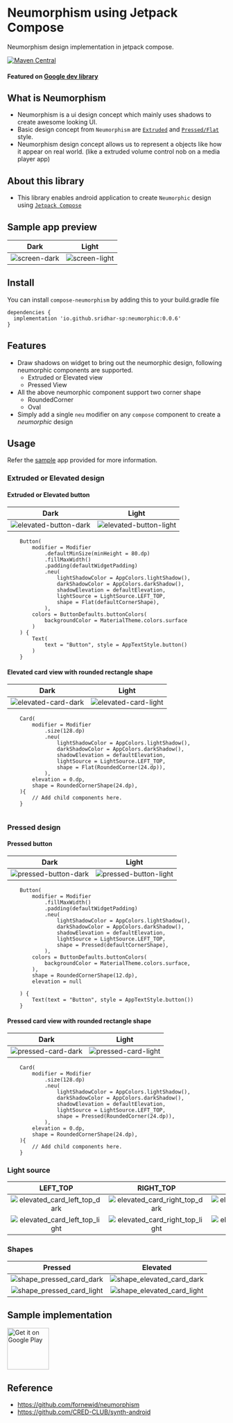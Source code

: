 # Neumorphism using Jetpack Compose

Neumorphism design implementation in jetpack compose.

[![Maven Central](https://img.shields.io/maven-central/v/io.github.sridhar-sp/neumorphic.svg?label=Maven%20Central)](https://search.maven.org/search?q=g:%22io.github.sridhar-sp%22%20AND%20a:%22neumorphic%22)

#### Featured on [Google dev library](https://devlibrary.withgoogle.com/products/android/repos/sridhar-sp-compose-neumorphism)

## What is Neumorphism
* Neumorphism is a ui design concept which mainly uses shadows to create awesome looking UI.
* Basic design concept from `Neumorphism` are [`Extruded`](#extruded-or-elevated-design) and [`Pressed/Flat`](#pressed-design) style.
* Neumorphism design concept allows us to represent a objects like how it appear on real world. (like a extruded volume control nob on a media player app)

## About this library
* This library enables android application to create `Neumorphic` design using [`Jetpack Compose`](https://developer.android.com/jetpack/compose)


## Sample app preview

Dark                       |            Light
:-------------------------:|:-------------------------:
![screen-dark]   |  ![screen-light]

## Install
You can install `compose-neumorphism` by adding this to your build.gradle file
``` 
dependencies {
  implementation 'io.github.sridhar-sp:neumorphic:0.0.6'
}
```

## Features
* Draw shadows on widget to bring out the neumorphic design, following neumorphic components are supported.
  * Extruded or Elevated view
  * Pressed View
* All the above neumorphic component support two corner shape
  * RoundedCorner
  * Oval
* Simply add a single `neu` modifier on any `compose` component to create a *neumorphic* design

## Usage
Refer the [sample][sample-app-code-link] app provided for more information.

### Extruded or Elevated design

#### Extruded or Elevated button

Dark                       |            Light
:-------------------------:|:-------------------------:
![elevated-button-dark]   |  ![elevated-button-light]

```
    Button(
        modifier = Modifier
            .defaultMinSize(minHeight = 80.dp)
            .fillMaxWidth()
            .padding(defaultWidgetPadding)
            .neu(
                lightShadowColor = AppColors.lightShadow(),
                darkShadowColor = AppColors.darkShadow(),
                shadowElevation = defaultElevation,
                lightSource = LightSource.LEFT_TOP,
                shape = Flat(defaultCornerShape),
            ),
        colors = ButtonDefaults.buttonColors(
            backgroundColor = MaterialTheme.colors.surface
        )
    ) {
        Text(
            text = "Button", style = AppTextStyle.button()
        )
    }
```


#### Elevated card view with rounded rectangle shape
Dark                       |            Light
:-------------------------:|:-------------------------:
![elevated-card-dark]   |  ![elevated-card-light]
```
    Card(
        modifier = Modifier
            .size(128.dp)
            .neu(
                lightShadowColor = AppColors.lightShadow(),
                darkShadowColor = AppColors.darkShadow(),
                shadowElevation = defaultElevation,
                lightSource = LightSource.LEFT_TOP,
                shape = Flat(RoundedCorner(24.dp)),
            ),
        elevation = 0.dp,
        shape = RoundedCornerShape(24.dp),
    ){
    	// Add child components here.
    }
    
```

### Pressed design

#### Pressed button

Dark                       |            Light
:-------------------------:|:-------------------------:
![pressed-button-dark]   |  ![pressed-button-light]

```
    Button(
        modifier = Modifier
            .fillMaxWidth()
            .padding(defaultWidgetPadding)
            .neu(
                lightShadowColor = AppColors.lightShadow(),
                darkShadowColor = AppColors.darkShadow(),
                shadowElevation = defaultElevation,
                lightSource = LightSource.LEFT_TOP,
                shape = Pressed(defaultCornerShape),
            ),
        colors = ButtonDefaults.buttonColors(
            backgroundColor = MaterialTheme.colors.surface,
        ),
        shape = RoundedCornerShape(12.dp),
        elevation = null

    ) {
        Text(text = "Button", style = AppTextStyle.button())
    }
```

#### Pressed card view with rounded rectangle shape
Dark                       |            Light
:-------------------------:|:-------------------------:
![pressed-card-dark]   |  ![pressed-card-light]
```
    Card(
        modifier = Modifier
            .size(128.dp)
            .neu(
                lightShadowColor = AppColors.lightShadow(),
                darkShadowColor = AppColors.darkShadow(),
                shadowElevation = defaultElevation,
                lightSource = LightSource.LEFT_TOP,
                shape = Pressed(RoundedCorner(24.dp)),
            ),
        elevation = 0.dp,
        shape = RoundedCornerShape(24.dp),
    ){
    	// Add child components here.
    }
```

### Light source

LEFT_TOP | RIGHT_TOP | LEFT_BOTTOM | RIGHT_BOTTOM
:-------------------------:|:-------------------------:|:-------------------------:|:-------------------------:
![elevated_card_left_top_dark]| ![elevated_card_right_top_dark] | ![elevated_card_left_bottom_dark] |  ![elevated_card_right_bottom_dark]
![elevated_card_left_top_light]| ![elevated_card_right_top_light] | ![elevated_card_left_bottom_light] |  ![elevated_card_right_bottom_light]

### Shapes

Pressed                       |            Elevated
:-------------------------:|:-------------------------:
![shape_pressed_card_dark]   |  ![shape_elevated_card_dark]
![shape_pressed_card_light]  |  ![shape_elevated_card_light]

## Sample implementation
<a href='https://play.google.com/store/apps/details?id=com.gandiva.numerology&pcampaignid=pcampaignidMKT-Other-global-all-co-prtnr-py-PartBadge-Mar2515-1' target='_blank'>
  <img alt='Get it on Google Play' height=96 src='https://play.google.com/intl/en_us/badges/static/images/badges/en_badge_web_generic.png'/>
</a>

## Reference
* https://github.com/fornewid/neumorphism
* https://github.com/CRED-CLUB/synth-android

[sample-app-code-link]: app/src/main/java/com/gandiva/neumorphism/MainActivity.kt
[screen-dark]: docs/screens/neu_dark.png
[screen-light]: docs/screens/neu_light.png

[elevated-button-dark]: docs/clips/elevated_button_dark.png
[elevated-button-light]: docs/clips/elevated_button_light.png

[elevated-card-dark]: docs/clips/elevated_card_dark.png
[elevated-card-light]: docs/clips/elevated_card_light.png


[pressed-button-dark]: docs/clips/pressed_button_dark.png
[pressed-button-light]: docs/clips/pressed_button_light.png

[pressed-card-dark]: docs/clips/pressed_card_dark.png
[pressed-card-light]: docs/clips/pressed_card_light.png

[elevated_card_left_top_dark]: docs/clips/elevated_card_left_top_dark.png
[elevated_card_right_top_dark]: docs/clips/elevated_card_right_top_dark.png
[elevated_card_left_bottom_dark]: docs/clips/elevated_card_left_bottom_dark.png
[elevated_card_right_bottom_dark]: docs/clips/elevated_card_right_bottom_dark.png

[elevated_card_left_top_light]: docs/clips/elevated_card_left_top_light.png
[elevated_card_right_top_light]: docs/clips/elevated_card_right_top_light.png
[elevated_card_left_bottom_light]: docs/clips/elevated_card_left_bottom_light.png
[elevated_card_right_bottom_light]: docs/clips/elevated_card_right_bottom_light.png

[shape_elevated_card_dark]: docs/clips/shape_elevated_card_dark.png
[shape_elevated_card_light]: docs/clips/shape_elevated_card_light.png
[shape_pressed_card_dark]: docs/clips/shape_pressed_card_dark.png
[shape_pressed_card_light]: docs/clips/shape_pressed_card_light.png
